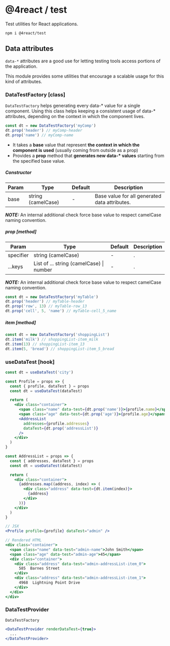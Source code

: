 # @4react / test

Test utilities for React applications.

```
npm i @4react/test
```

## Data attributes
`data-*` attributes are a good use for letting testing tools access portions of the application.

This module provides some utilities that encourage a scalable usage for this kind of attributes.

### DataTestFactory [class]
`DataTestFactory` helps generating every data-* value for a single component.
Using this class helps keeping a consistent usage of data-* attributes, depending on the context in which the component lives.
```js
const dt = new DataTestFactory('myComp')
dt.prop('header') // myComp-header
dt.prop('name') // myComp-name
```
- It takes a **base** value that represent **the context in which the component is used** (usually coming from outside as a prop)
- Provides a **prop** method that **generates new data-\* values** starting from the specified base value.

##### Constructor

| Param | Type | Default | Description |
| --- | --- | --- | --- |
| base | string (camelCase) | - | Base value for all generated data attributes. |
***NOTE:*** An internal additional check force base value to respect camelCase naming convention.

##### prop [method]

| Param | Type | Default | Description |
| --- | --- | --- | --- |
| specifier | string (camelCase) | - | . |
| ...keys | List of ... string (camelCase) &#124; number | - | . |
***NOTE:*** An internal additional check force base value to respect camelCase naming convention.

```js
const dt = new DataTestFactory('myTable') 
dt.prop('header') // myTable-header
dt.prop('row', 13) // myTable-row_13
dt.prop('cell', 5, 'name') // myTable-cell_5_name
```

##### item [method]

```js
const dt = new DataTestFactory('shoppingList') 
dt.item('milk') // shoppingList-item_milk
dt.item(13) // shoppingList-item_13
dt.item(5, 'bread') // shoppingList-item_5_bread
```

### useDataTest [hook]

```js
const dt = useDataTest('city')
```

```jsx
const Profile = props => {
  const { profile, dataTest } = props
  const dt = useDataTest(dataTest)

  return (
    <div class="container">
      <span class="name" data-test={dt.prop('name')}>{profile.name}</span>
      <span class="age" data-test={dt.prop('age')}>{profile.age}</span>
      <AddressList
        addresses={profile.addresses}
        dataTest={dt.prop('addressList')}
      />
    </div>
  )
}

const AddressList = props => {
  const { addresses, dataTest } = props
  const dt = useDataTest(dataTest)

  return (
    <div class="container">
      {addresses.map((address, index) => (
        <div class="address" data-test={dt.item(index)}>
          {address}
        </div>
      ))}
    </div>
  )
}
```

```jsx
// JSX
<Profile profile={profile} dataTest="admin" />

// Rendered HTML
<div class="container">
  <span class="name" data-test="admin-name">John Smith</span>
  <span class="age" data-test="admin-age">45</span>
  <div class="container">
    <div class="address" data-test="admin-addressList-item_0">
      585  Barnes Street
    </div>
    <div class="address" data-test="admin-addressList-item_1">
      4968  Lightning Point Drive
    </div>
  </div>
</div>
```

### DataTestProvider
`DataTestFactory`
```jsx
<DataTestProvider renderDataTest={true}>
  ...
</DataTestProvider>
```
